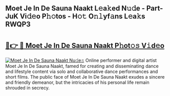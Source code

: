 ## Moet Je In De Sauna Naakt L𝚎a𝚔ed N𝚞𝚍e - Part-JuK Vi𝚍𝚎o P𝚑𝚘tos - H𝚘𝚝 O𝚗𝚕yf𝚊ns L𝚎a𝚔s RWQP3

# <h2><a href="http://kf4aqvl.oniu.top/?m=Moet+Je+In+De+Sauna+Naakt">🔗👉 🔴 Moet Je In De Sauna Naakt P𝚑ot𝚘𝚜 V𝚒d𝚎o</a></h2>

[![Moet Je In De Sauna Naakt Nu𝚍e𝚜](https://i.imgur.com/0qMVB7G.gif)](http://kf4aqvl.oniu.top/?m=Moet+Je+In+De+Sauna+Naakt)
Online performer and digital artist Moet Je In De Sauna Naakt, famed for creating and disseminating dance and lifestyle content via solo and collaborative dance performances and short films. The public face of Moet Je In De Sauna Naakt exudes a sincere and friendly demeanor, but the intricacies of his personal life remain shrouded in secrecy.  
